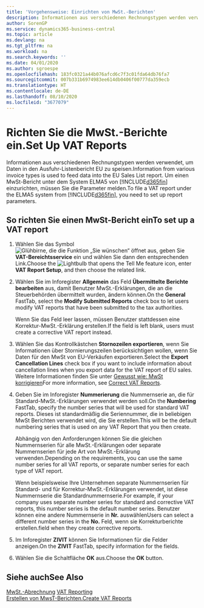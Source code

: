 ```yaml
---
title: 'Vorgehensweise: Einrichten von MwSt.-Berichten'
description: Informationen aus verschiedenen Rechnungstypen werden verwendet, um Daten in den Ausfuhr-Listenbericht EU zu speisen. Um einen MwSt-Bericht unter dem System ELMA5 von Business Central einzurichten, müssen Sie die Parameter melden.
author: SorenGP
ms.service: dynamics365-business-central
ms.topic: article
ms.devlang: na
ms.tgt_pltfrm: na
ms.workload: na
ms.search.keywords: ''
ms.date: 04/01/2020
ms.author: sgroespe
ms.openlocfilehash: 183fc0321a44b076afcd6c7f3c01fda64db76fa7
ms.sourcegitcommit: 007b331b6974983ee614db0406f00777da359ecb
ms.translationtype: HT
ms.contentlocale: de-DE
ms.lasthandoff: 08/10/2020
ms.locfileid: "3677079"
---
```

# <a name="set-up-vat-reports"></a><span data-ttu-id="bd191-104">Richten Sie die MwSt.-Berichte ein.</span><span class="sxs-lookup"><span data-stu-id="bd191-104">Set Up VAT Reports</span></span>
<span data-ttu-id="bd191-105">Informationen aus verschiedenen Rechnungstypen werden verwendet, um Daten in den Ausfuhr-Listenbericht EU zu speisen.</span><span class="sxs-lookup"><span data-stu-id="bd191-105">Information from various invoice types is used to feed data into the EU Sales List report.</span></span> <span data-ttu-id="bd191-106">Um einen MwSt-Bericht unter dem System ELMA5 von [!INCLUDE[d365fin](../../includes/d365fin_md.md)] einzurichten, müssen Sie die Parameter melden.</span><span class="sxs-lookup"><span data-stu-id="bd191-106">To file a VAT report under the ELMA5 system from [!INCLUDE[d365fin](../../includes/d365fin_md.md)], you need to set up report parameters.</span></span>  

## <a name="to-set-up-a-vat-report"></a><span data-ttu-id="bd191-107">So richten Sie einen MwSt-Bericht ein</span><span class="sxs-lookup"><span data-stu-id="bd191-107">To set up a VAT report</span></span>  

1.  <span data-ttu-id="bd191-108">Wählen Sie das Symbol ![Glühbirne, die die Funktion „Sie wünschen“ öffnet](../../media/ui-search/search_small.png "Sagen Sie mir, was Sie tun wollen") aus, geben Sie **VAT-Bereichtsservice** ein und wählen Sie dann den entsprechenden Link.</span><span class="sxs-lookup"><span data-stu-id="bd191-108">Choose the ![Lightbulb that opens the Tell Me feature](../../media/ui-search/search_small.png "Tell me what you want to do") icon, enter **VAT Report Setup**, and then choose the related link.</span></span>  
2.  <span data-ttu-id="bd191-109">Wählen Sie im Inforegister **Allgemein** das Feld **Übermittelte Berichte bearbeiten** aus, damit Benutzer MwSt.-Erklärungen, die an die Steuerbehörden übermittelt wurden, ändern können.</span><span class="sxs-lookup"><span data-stu-id="bd191-109">On the **General** FastTab, select the **Modify Submitted Reports** check box to let users modify VAT reports that have been submitted to the tax authorities.</span></span>  

    <span data-ttu-id="bd191-110">Wenn Sie das Feld leer lassen, müssen Benutzer stattdessen eine Korrektur-MwSt.-Erklärung erstellen.</span><span class="sxs-lookup"><span data-stu-id="bd191-110">If the field is left blank, users must create a corrective VAT report instead.</span></span>  

3.  <span data-ttu-id="bd191-111">Wählen Sie das Kontrollkästchen **Stornozeilen exportieren**, wenn Sie Informationen über Stornierungszeilen berücksichtigen wollen, wenn Sie Daten für den MwSt von EU-Verkäufen exportieren.</span><span class="sxs-lookup"><span data-stu-id="bd191-111">Select the **Export Cancellation Lines** check box if you want to include information about cancellation lines when you export data for the VAT report of EU sales.</span></span> <span data-ttu-id="bd191-112">Weitere Informationen finden Sie unter [Gewusst wie: MwSt korrigieren](how-to-correct-vat-reports.md)</span><span class="sxs-lookup"><span data-stu-id="bd191-112">For more information, see [Correct VAT Reports](how-to-correct-vat-reports.md).</span></span>  
4.  <span data-ttu-id="bd191-113">Geben Sie im Inforegister **Nummerierung** die Nummernserie an, die für Standard-MwSt.-Erklärungen verwendet werden soll.</span><span class="sxs-lookup"><span data-stu-id="bd191-113">On the **Numbering** FastTab, specify the number series that will be used for standard VAT reports.</span></span> <span data-ttu-id="bd191-114">Dieses ist standardmäßig die Seriennummer, die in beliebigen MwSt Berichten verwendet wird, die Sie erstellen.</span><span class="sxs-lookup"><span data-stu-id="bd191-114">This will be the default numbering series that is used on any VAT Report that you then create.</span></span>  

    <span data-ttu-id="bd191-115">Abhängig von den Anforderungen können Sie die gleichen Nummernserien für alle MwSt.-Erklärungen oder separate Nummernserien für jede Art von MwSt.-Erklärung verwenden.</span><span class="sxs-lookup"><span data-stu-id="bd191-115">Depending on the requirements, you can use the same number series for all VAT reports, or separate number series for each type of VAT report.</span></span>

    <span data-ttu-id="bd191-116">Wenn beispielsweise Ihre Unternehmen separate Nummernserien für Standard- und für Korrektur-MwSt.-Erklärungen verwendet, ist diese Nummernserie die Standardnummernserie.</span><span class="sxs-lookup"><span data-stu-id="bd191-116">For example, if your company uses separate number series for standard and corrective VAT reports, this number series is the default number series.</span></span> <span data-ttu-id="bd191-117">Benutzer können eine andere Nummernserie in **Nr.** auswählen</span><span class="sxs-lookup"><span data-stu-id="bd191-117">Users can select a different number series in the **No.**</span></span> <span data-ttu-id="bd191-118">Feld, wenn sie Korrekturberichte erstellen.</span><span class="sxs-lookup"><span data-stu-id="bd191-118">field when they create corrective reports.</span></span>  

5.  <span data-ttu-id="bd191-119">Im Inforegister **ZIVIT** können Sie Informationen für die Felder anzeigen.</span><span class="sxs-lookup"><span data-stu-id="bd191-119">On the **ZIVIT** FastTab, specify information for the fields.</span></span>  
6.  <span data-ttu-id="bd191-120">Wählen Sie die Schaltfläche **OK** aus.</span><span class="sxs-lookup"><span data-stu-id="bd191-120">Choose the **OK** button.</span></span>  

## <a name="see-also"></a><span data-ttu-id="bd191-121">Siehe auch</span><span class="sxs-lookup"><span data-stu-id="bd191-121">See Also</span></span>  
 <span data-ttu-id="bd191-122">[MwSt.-Abrechnung](vat-reporting.md) </span><span class="sxs-lookup"><span data-stu-id="bd191-122">[VAT Reporting](vat-reporting.md) </span></span>  
 [<span data-ttu-id="bd191-123">Erstellen von MwsT-Berichten.</span><span class="sxs-lookup"><span data-stu-id="bd191-123">Create VAT Reports</span></span>](how-to-create-vat-reports.md)
